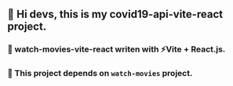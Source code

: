## 👋 Hi devs, this is my covid19-api-vite-react project.

### 🔨 watch-movies-vite-react writen with ⚡Vite + React.js.

### 🔧 This project depends on `` watch-movies `` project.
